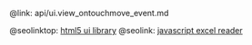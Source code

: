 @link: api/ui.view_ontouchmove_event.md

@seolinktop: [html5 ui library](https://webix.com)
@seolink: [javascript excel reader](https://webix.com/widget/excel_viewer/)